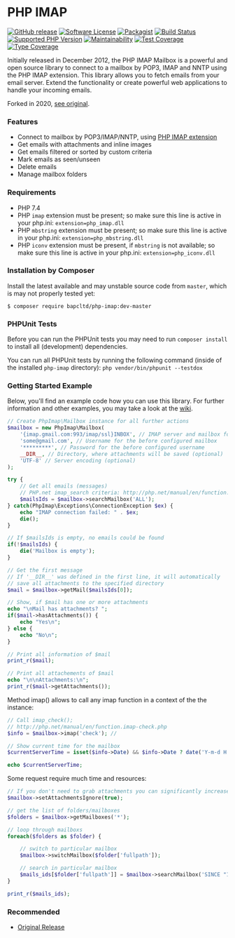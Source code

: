 # PHP IMAP

[![GitHub release](https://img.shields.io/github/release/bapcltd/php-imap.svg?style=flat-square)](https://packagist.org/packages/bapcltd/php-imap)
[![Software License](https://img.shields.io/badge/license-MIT-brightgreen.svg?style=flat-square)](LICENSE)
[![Packagist](https://img.shields.io/packagist/dt/bapcltd/php-imap.svg?style=flat-square)](https://packagist.org/packages/bapcltd/php-imap)
[![Build Status](https://travis-ci.org/bapcltd-marv/php-imap.svg?branch=master)](https://travis-ci.org/bapcltd-marv/php-imap)
[![Supported PHP Version](https://img.shields.io/travis/php-v/bapcltd-marv/php-imap.svg)](README.md)
[![Maintainability](https://api.codeclimate.com/v1/badges/debb2dab6d8ed688f466/maintainability)](https://codeclimate.com/github/bapcltd-marv/php-imap/maintainability)
[![Test Coverage](https://api.codeclimate.com/v1/badges/debb2dab6d8ed688f466/test_coverage)](https://codeclimate.com/github/bapcltd-marv/php-imap/test_coverage)
[![Type Coverage](https://shepherd.dev/github/bapcltd-marv/php-imap/coverage.svg)](https://shepherd.dev/github/bapcltd-marv/php-imap)

Initially released in December 2012, the PHP IMAP Mailbox is a powerful and open source library to connect to a mailbox by POP3, IMAP and NNTP using the PHP IMAP extension. This library allows you to fetch emails from your email server. Extend the functionality or create powerful web applications to handle your incoming emails.

Forked in 2020, [see original](https://github.com/barbushin/php-imap).

### Features

* Connect to mailbox by POP3/IMAP/NNTP, using [PHP IMAP extension](http://php.net/manual/book.imap.php)
* Get emails with attachments and inline images
* Get emails filtered or sorted by custom criteria
* Mark emails as seen/unseen
* Delete emails
* Manage mailbox folders

### Requirements

* PHP 7.4
* PHP `imap` extension must be present; so make sure this line is active in your php.ini: `extension=php_imap.dll`
* PHP `mbstring` extension must be present; so make sure this line is active in your php.ini: `extension=php_mbstring.dll`
* PHP `iconv` extension must be present, if `mbstring` is not available; so make sure this line is active in your php.ini: `extension=php_iconv.dll`

### Installation by Composer

Install the latest available and may unstable source code from `master`, which is may not properly tested yet:

	$ composer require bapcltd/php-imap:dev-master

### PHPUnit Tests

Before you can run the PHPUnit tests you may need to run `composer install` to install all (development) dependencies.

You can run all PHPUnit tests by running the following command (inside of the installed `php-imap` directory): `php vendor/bin/phpunit --testdox`

### Getting Started Example

Below, you'll find an example code how you can use this library. For further information and other examples, you may take a look at the [wiki](https://github.com/barbushin/php-imap/wiki).

```php
// Create PhpImap\Mailbox instance for all further actions
$mailbox = new PhpImap\Mailbox(
	'{imap.gmail.com:993/imap/ssl}INBOX', // IMAP server and mailbox folder
	'some@gmail.com', // Username for the before configured mailbox
	'*********', // Password for the before configured username
	__DIR__, // Directory, where attachments will be saved (optional)
	'UTF-8' // Server encoding (optional)
);

try {
	// Get all emails (messages)
	// PHP.net imap_search criteria: http://php.net/manual/en/function.imap-search.php
	$mailsIds = $mailbox->searchMailbox('ALL');
} catch(PhpImap\Exceptions\ConnectionException $ex) {
	echo "IMAP connection failed: " . $ex;
	die();
}

// If $mailsIds is empty, no emails could be found
if(!$mailsIds) {
	die('Mailbox is empty');
}

// Get the first message
// If '__DIR__' was defined in the first line, it will automatically
// save all attachments to the specified directory
$mail = $mailbox->getMail($mailsIds[0]);

// Show, if $mail has one or more attachments
echo "\nMail has attachments? ";
if($mail->hasAttachments()) {
	echo "Yes\n";
} else {
	echo "No\n";
}

// Print all information of $mail
print_r($mail);

// Print all attachements of $mail
echo "\n\nAttachments:\n";
print_r($mail->getAttachments());
```

Method imap() allows to call any imap function in a context of the the instance:

```php
// Call imap_check();
// http://php.net/manual/en/function.imap-check.php
$info = $mailbox->imap('check'); //

// Show current time for the mailbox
$currentServerTime = isset($info->Date) && $info->Date ? date('Y-m-d H:i:s', strtotime($info->Date)) : 'Unknown';

echo $currentServerTime;
```

Some request require much time and resources:

```php
// If you don't need to grab attachments you can significantly increase performance of your application
$mailbox->setAttachmentsIgnore(true);

// get the list of folders/mailboxes
$folders = $mailbox->getMailboxes('*');

// loop through mailboxs
foreach($folders as $folder) {

	// switch to particular mailbox
	$mailbox->switchMailbox($folder['fullpath']);

	// search in particular mailbox
	$mails_ids[$folder['fullpath']] = $mailbox->searchMailbox('SINCE "1 Jan 2018" BEFORE "28 Jan 2018"');
}

print_r($mails_ids);
```

### Recommended

* [Original Release](https://github.com/barbushin/php-imap)
